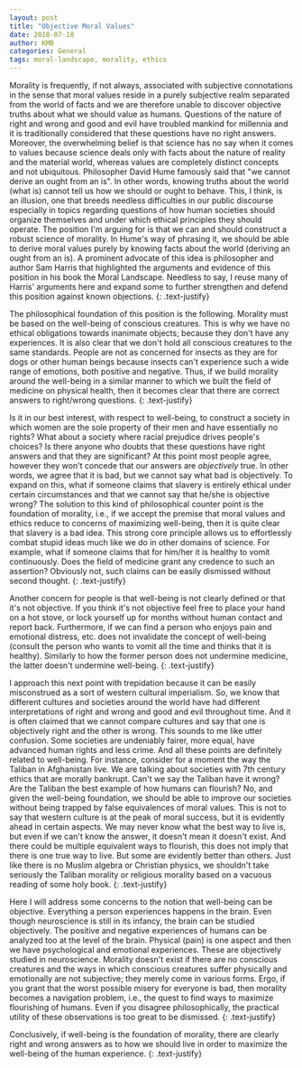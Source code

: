 ```yaml
---
layout: post
title: "Objective Moral Values"
date: 2018-07-18
author: KMB
categories: General
tags: moral-landscape, morality, ethics
---
```


Morality is frequently, if not always, associated with subjective connotations in the sense that moral values reside in a purely subjective realm separated from the world of facts and we are therefore unable to discover objective truths about what we should value as humans. Questions of the nature of right and wrong and good and evil have troubled mankind for millennia and it is traditionally considered that these questions have no right answers. Moreover, the overwhelming belief is that science has no say when it comes to values because science deals only with facts about the nature of reality and the material world, whereas values are completely distinct concepts and not ubiquitous. Philosopher David Hume famously said that "we cannot derive an ought from an is". In other words, knowing truths about the world (what is) cannot tell us how we should or ought to behave. This, I think, is an illusion, one that breeds needless difficulties in our public discourse especially in topics regarding questions of how human societies should organize themselves and under which ethical principles they should operate. The position I'm arguing for is that we can and should construct a robust science of morality. In Hume's way of phrasing it, we should be able to derive moral values purely by knowing facts about the world (deriving an ought from an is). A prominent advocate of this idea is philosopher and author Sam Harris that highlighted the arguments and evidence of this position in his book the Moral Landscape. Needless to say, I reuse many of Harris' arguments here and expand some to further strengthen and defend this position against known objections.
{: .text-justify}

The philosophical foundation of this position is the following. Morality must be based on the well-being of conscious creatures. This is why we have no ethical obligations towards inanimate objects; because they don't have any experiences. It is also clear that we don't hold all conscious creatures to the same standards. People are not as concerned for insects as they are for dogs or other human beings because insects can't experience such a wide range of emotions, both positive and negative. Thus, if we build morality around the well-being in a similar manner to which we built the field of medicine on physical health, then it becomes clear that there are correct answers to right/wrong questions.
{: .text-justify}

Is it in our best interest, with respect to well-being, to construct a society in which women are the sole property of their men and have essentially no rights? What about a society where racial prejudice drives people's choices? Is there anyone who doubts that these questions have right answers and that they are significant? At this point most people agree, however they won't concede that our answers are *objectively* true. In other words, we agree that it is bad, but we cannot say what bad is objectively. To expand on this, what if someone claims that slavery is entirely ethical under certain circumstances and that we cannot say that he/she is objective wrong? The solution to this kind of philosophical counter point is the foundation of morality, i.e., if we accept the premise that moral values and ethics reduce to concerns of maximizing well-being, then it is quite clear that slavery is a bad idea. This strong core principle allows us to effortlessly combat stupid ideas much like we do in other domains of science. For example, what if someone claims that for him/her it is healthy to vomit continuously. Does the field of medicine grant any credence to such an assertion? Obviously not, such claims can be easily dismissed without second thought.
{: .text-justify}

Another concern for people is that well-being is not clearly defined or that it's not objective. If you think it's not objective feel free to place your hand on a hot stove, or lock yourself up for months without human contact and report back. Furthermore, if we can find a person who enjoys pain and emotional distress, etc. does not invalidate the concept of well-being (consult the person who wants to vomit all the time and thinks that it is healthy). Similarly to how the former person does not undermine medicine, the latter doesn't undermine well-being.
{: .text-justify}

I approach this next point with trepidation because it can be easily misconstrued as a sort of western cultural imperialism. So, we know that different cultures and societies around the world have had different interpretations of right and wrong and good and evil throughout time. And it is often claimed that we cannot compare cultures and say that one is objectively right and the other is wrong. This sounds to me like utter confusion. Some societies are undeniably fairer, more equal, have advanced human rights and less crime. And all these points are definitely related to well-being. For instance, consider for a moment the way the Taliban in Afghanistan live. We are talking about societies with 7th century ethics that are morally bankrupt. Can't we say the Taliban have it wrong? Are the Taliban the best example of how humans can flourish? No, and given the well-being foundation, we should be able to improve our societies without being trapped by false equivalences of moral values. This is not to say that western culture is at the peak of moral success, but it is evidently ahead in certain aspects. We may never know what the best way to live is, but even if we can't know the answer, it doesn't mean it doesn't exist. And there could be multiple equivalent ways to flourish, this does not imply that there is one true way to live. But some are evidently better than others. Just like there is no Muslim algebra or Christian physics, we shouldn't take seriously the Taliban morality or religious morality based on a vacuous reading of some holy book. 
{: .text-justify}

Here I will address some concerns to the notion that well-being can be objective. Everything a person experiences happens in the brain. Even though neuroscience is still in its infancy, the brain can be studied objectively. The positive and negative experiences of humans can be analyzed too at the level of the brain. Physical (pain) is one aspect and then we have psychological and emotional experiences. These are objectively studied in neuroscience. Morality doesn't exist if there are no conscious creatures and the ways in which conscious creatures suffer physically and emotionally are not subjective; they merely come in various forms. Ergo, if you grant that the worst possible misery for everyone is bad, then morality becomes a navigation problem, i.e., the quest to find ways to maximize flourishing of humans. Even if you disagree philosophically, the practical utility of these observations is too great to be dismissed.
{: .text-justify}

Conclusively, if well-being is the foundation of morality, there are clearly right and wrong answers as to how we should live in order to maximize the well-being of the human experience.
{: .text-justify}
